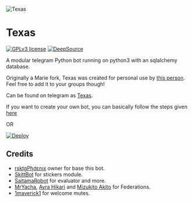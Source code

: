 ![Texas](https://telegra.ph/file/c68682b38f3246c585e38.jpg)
# Texas
[![GPLv3 license](https://img.shields.io/badge/License-GPLv3-blue.svg)](http://perso.crans.org/besson/LICENSE.html) [![DeepSource](https://static.deepsource.io/deepsource-badge-light-mini.svg)](https://deepsource.io/gh/pokurt/LyndaRobot/?ref=repository-badge)

A modular telegram Python bot running on python3 with an sqlalchemy database.

Originally a Marie fork, Texas was created for personal use by [this person](https://t.me//Anomaliii). Feel free to add it to your groups though!

Can be found on telegram as [Texas](https://t.me/TexasArkrobot).

If you want to create your own bot, you can basically follow the steps given [here](https://github.com/PaulSonOfLars/tgbot/blob/master/README.md)

OR

[![Deploy](https://www.herokucdn.com/deploy/button.svg)](https://heroku.com/deploy?template=https://github.com/ChisakiKai/TexasRoboto.git)

## Credits
+ [rsktg](https://github.com/rsktg)[Pɧơɛnıх](https://github.com/rsktg/TheRealPhoenixBot) owner for base this bot.
+ [SkittBot](https://github.com/skittles9823/SkittBot) for stickers module.
+ [SaitamaRobot](https://github.com/AnimeKaizoku/SaitamaRobot) for evaluator and more.
+ [MrYacha](https://github.com/MrYacha), [Ayra Hikari](https://github.com/AyraHikari) and [Mizukito Akito](https://github.com/RealAkito) for Federations.
+ [1maverick1](https://github.com/1maverick1) for welcome mutes.